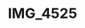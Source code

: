 ---
pid: '175'
layout: photos
title: IMG_4525
filename: IMG_4525.jpg
caption: 
permalink: "/photos/175.html"
---
